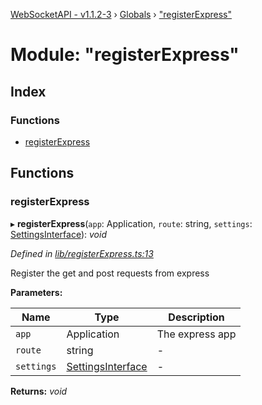 [WebSocketAPI - v1.1.2-3](../README.md) › [Globals](../globals.md) › ["registerExpress"](_registerexpress_.md)

# Module: "registerExpress"

## Index

### Functions

* [registerExpress](_registerexpress_.md#registerexpress)

## Functions

###  registerExpress

▸ **registerExpress**(`app`: Application, `route`: string, `settings`: [SettingsInterface](../interfaces/_index_.settingsinterface.md)): *void*

*Defined in [lib/registerExpress.ts:13](https://github.com/wallsmetalroofing/WebSocketAPI/blob/dd2bbc9/lib/registerExpress.ts#L13)*

Register the get and post requests from express

**Parameters:**

Name | Type | Description |
------ | ------ | ------ |
`app` | Application | The express app  |
`route` | string | - |
`settings` | [SettingsInterface](../interfaces/_index_.settingsinterface.md) | - |

**Returns:** *void*

